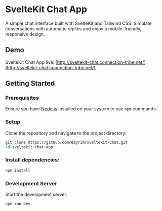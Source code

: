 # SvelteKit Chat App

A simple chat interface built with SvelteKit and Tailwind CSS. Simulate conversations with automatic replies and enjoy a mobile-friendly, responsive design.

## Demo

SvelteKit Chat App live: [http://sveltekit-chat.connection-tribe.net/](http://sveltekit-chat.connection-tribe.net/)

## Getting Started

### Prerequisites

Ensure you have [Node.js](https://nodejs.org/) installed on your system to use `npm` commands.

### Setup

Clone the repository and navigate to the project directory:

```bash
git clone https://github.com/dayrim/sveltekit-chat.git
cd sveltekit-chat-app
```

### Install dependencies:

```bash
npm install
```

### Development Server

Start the development server:

```bash
npm run dev
```
